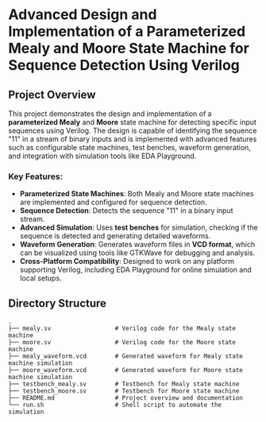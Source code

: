# Advanced Design and Implementation of a Parameterized Mealy and Moore State Machine for Sequence Detection Using Verilog

## Project Overview

This project demonstrates the design and implementation of a **parameterized Mealy** and **Moore** state machine for detecting specific input sequences using Verilog. The design is capable of identifying the sequence "11" in a stream of binary inputs and is implemented with advanced features such as configurable state machines, test benches, waveform generation, and integration with simulation tools like EDA Playground.

### Key Features:
- **Parameterized State Machines**: Both Mealy and Moore state machines are implemented and configured for sequence detection.
- **Sequence Detection**: Detects the sequence "11" in a binary input stream.
- **Advanced Simulation**: Uses **test benches** for simulation, checking if the sequence is detected and generating detailed waveforms.
- **Waveform Generation**: Generates waveform files in **VCD format**, which can be visualized using tools like GTKWave for debugging and analysis.
- **Cross-Platform Compatibility**: Designed to work on any platform supporting Verilog, including EDA Playground for online simulation and local setups.

## Directory Structure

```plaintext
.
├── mealy.sv                  # Verilog code for the Mealy state machine
├── moore.sv                  # Verilog code for the Moore state machine
├── mealy_waveform.vcd        # Generated waveform for Mealy state machine simulation
├── moore_waveform.vcd        # Generated waveform for Moore state machine simulation
├── testbench_mealy.sv        # Testbench for Mealy state machine
├── testbench_moore.sv        # Testbench for Moore state machine
├── README.md                 # Project overview and documentation
└── run.sh                    # Shell script to automate the simulation
